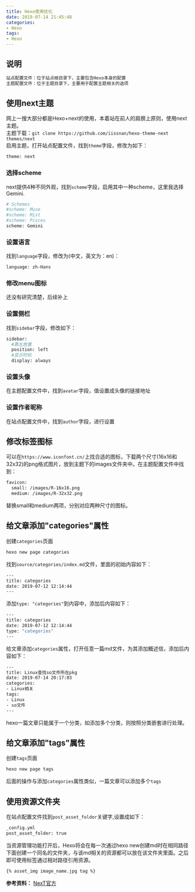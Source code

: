```yaml
---
title: Hexo使用优化
date: 2019-07-14 21:45:48
categories:
- Hexo
tags:
- Hexo
---
```


## 说明

``` bash
站点配置文件：位于站点根目录下，主要包含Hexo本身的配置
主题配置文件：位于主题目录下，主要用于配置主题相关的选项
```

## 使用next主题
网上一搜大部分都是Hexo+next的使用，本着站在前人的肩膀上原则，使用next主题。  
主题下载：`git clone https://github.com/iissnan/hexo-theme-next themes/next`  
启用主题，打开站点配置文件，找到`theme`字段，修改为如下：  

``` bash
theme: next
```

### 选择scheme
next提供4种不同外观，找到`scheme`字段，启用其中一种scheme，这里我选择Gemini.  

``` bash
# Schemes                                  
#scheme: Muse
#scheme: Mist
#scheme: Pisces
scheme: Gemini
```

### 设置语言
找到`language`字段，修改为(中文，英文为：en)：

``` bash
language: zh-Hans
```

### 修改menu图标
还没有研究清楚，后续补上

### 设置侧栏
找到`sidebar`字段，修改如下：  

``` bash
sidebar:
  #靠左放置
  position: left
  #显示时机
  display: always
```

### 设置头像
在主题配置文件中，找到`avatar`字段，值设置成头像的链接地址

### 设置作者昵称
在站点配置文件中，找到`author`字段，进行设置  

## 修改标签图标
可以在`https://www.iconfont.cn/`上找合适的图标，下载两个尺寸(16x16和32x32)的png格式图片，放到主题下的images文件夹中。在主题配置文件中找到：

``` bash
favicon:                         
  small: /images/R-16x16.png  
  medium: /images/R-32x32.png 
```
替换small和medium两项，分别对应两种尺寸的图标。

## 给文章添加"categories"属性
创建`categories`页面  

``` bash
hexo new page categories
```
找到`source/categories/index.md`文件，里面的初始内容如下：

``` bash
---                                       
title: categories
date: 2019-07-12 12:14:44
---
```

添加`type: "categories"`到内容中，添加后内容如下：

``` bash
---                                               
title: categories
date: 2019-07-12 12:14:44
type: "categories"
---
```

给文章添加`categories`属性，打开任意一篇md文件，为其添加概述信，添加后内容如下：

``` bash
---                                              
title: Linux查找so文件所在pkg 
date: 2019-07-14 20:17:03
categories: 
- Linux相关
tags:
- Linux
- so文件
---
```
hexo一篇文章只能属于一个分类，如添加多个分类，则按照分类嵌套进行处理。

## 给文章添加"tags"属性
创建`tags`页面

``` bash
hexo new page tags
```

后面的操作与添加`categories`属性类似，一篇文章可以添加多个`tags`  

## 使用资源文件夹
在站点配置文件找到`post_asset_folder`关键字,设置成如下：

``` bash
_config.yml
post_asset_folder: true
```

当资源管理功能打开后，Hexo将会在每一次通过hexo new创建md时在相同路径下面创建一个同名的文件夹，与该md相关的资源都可以放在该文件夹里面。之后即可使用标签通过相对路径引用资源。  

``` bash
{% asset_img image_name.jpg tag %}
```

**参考资料：**
[NexT官方](http://theme-next.iissnan.com/)  
